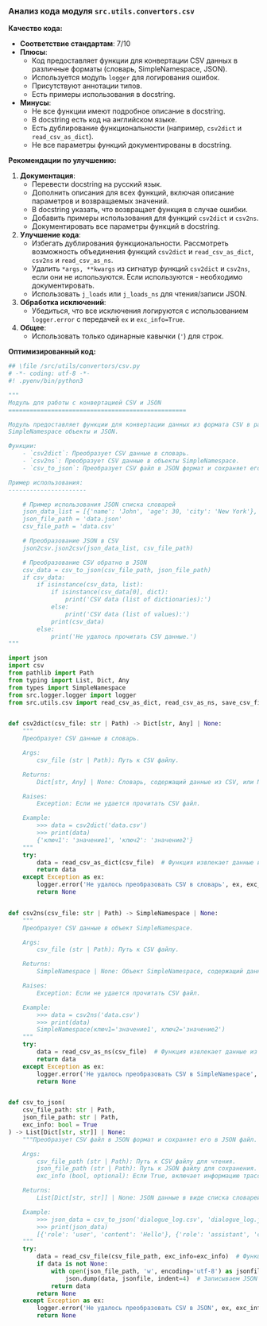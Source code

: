 ### **Анализ кода модуля `src.utils.convertors.csv`**

**Качество кода:**

- **Соответствие стандартам**: 7/10
- **Плюсы**:
    - Код предоставляет функции для конвертации CSV данных в различные форматы (словарь, SimpleNamespace, JSON).
    - Используется модуль `logger` для логирования ошибок.
    - Присутствуют аннотации типов.
    - Есть примеры использования в docstring.
- **Минусы**:
    - Не все функции имеют подробное описание в docstring.
    - В docstring есть код на английском языке.
    - Есть дублирование функциональности (например, `csv2dict` и `read_csv_as_dict`).
    - Не все параметры функций документированы в docstring.

**Рекомендации по улучшению:**

1.  **Документация**:
    *   Перевести docstring на русский язык.
    *   Дополнить описания для всех функций, включая описание параметров и возвращаемых значений.
    *   В docstring указать, что возвращает функция в случае ошибки.
    *   Добавить примеры использования для функций `csv2dict` и `csv2ns`.
    *   Документировать все параметры функций в docstring.
2.  **Улучшение кода**:
    *   Избегать дублирования функциональности. Рассмотреть возможность объединения функций `csv2dict` и `read_csv_as_dict`, `csv2ns` и `read_csv_as_ns`.
    *   Удалить `*args, **kwargs` из сигнатур функций `csv2dict` и `csv2ns`, если они не используются. Если используются - необходимо документировать.
    *   Использовать `j_loads` или `j_loads_ns` для чтения/записи JSON.
3.  **Обработка исключений**:
    *   Убедиться, что все исключения логируются с использованием `logger.error` с передачей `ex` и `exc_info=True`.
4.  **Общее**:
    *   Использовать только одинарные кавычки (`'`) для строк.

**Оптимизированный код:**

```python
## \file /src/utils/convertors/csv.py
# -*- coding: utf-8 -*-
#! .pyenv/bin/python3

"""
Модуль для работы с конвертацией CSV и JSON
==================================================

Модуль предоставляет функции для конвертации данных из формата CSV в различные форматы данных, такие как словари,
SimpleNamespace объекты и JSON.

Функции:
    - `csv2dict`: Преобразует CSV данные в словарь.
    - `csv2ns`: Преобразует CSV данные в объекты SimpleNamespace.
    - `csv_to_json`: Преобразует CSV файл в JSON формат и сохраняет его в файл.

Пример использования:
----------------------

    # Пример использования JSON списка словарей
    json_data_list = [{'name': 'John', 'age': 30, 'city': 'New York'}, {'name': 'Alice', 'age': 25, 'city': 'Los Angeles'}]
    json_file_path = 'data.json'
    csv_file_path = 'data.csv'

    # Преобразование JSON в CSV
    json2csv.json2csv(json_data_list, csv_file_path)

    # Преобразование CSV обратно в JSON
    csv_data = csv_to_json(csv_file_path, json_file_path)
    if csv_data:
        if isinstance(csv_data, list):
            if isinstance(csv_data[0], dict):
                print('CSV data (list of dictionaries):')
            else:
                print('CSV data (list of values):')
            print(csv_data)
        else:
            print('Не удалось прочитать CSV данные.')
"""

import json
import csv
from pathlib import Path
from typing import List, Dict, Any
from types import SimpleNamespace
from src.logger.logger import logger
from src.utils.csv import read_csv_as_dict, read_csv_as_ns, save_csv_file, read_csv_file


def csv2dict(csv_file: str | Path) -> Dict[str, Any] | None:
    """
    Преобразует CSV данные в словарь.

    Args:
        csv_file (str | Path): Путь к CSV файлу.

    Returns:
        Dict[str, Any] | None: Словарь, содержащий данные из CSV, или None в случае ошибки.

    Raises:
        Exception: Если не удается прочитать CSV файл.

    Example:
        >>> data = csv2dict('data.csv')
        >>> print(data)
        {'ключ1': 'значение1', 'ключ2': 'значение2'}
    """
    try:
        data = read_csv_as_dict(csv_file)  # Функция извлекает данные из CSV файла в виде словаря
        return data
    except Exception as ex:
        logger.error('Не удалось преобразовать CSV в словарь', ex, exc_info=True)  # Логируем ошибку
        return None


def csv2ns(csv_file: str | Path) -> SimpleNamespace | None:
    """
    Преобразует CSV данные в объект SimpleNamespace.

    Args:
        csv_file (str | Path): Путь к CSV файлу.

    Returns:
        SimpleNamespace | None: Объект SimpleNamespace, содержащий данные из CSV, или None в случае ошибки.

    Raises:
        Exception: Если не удается прочитать CSV файл.

    Example:
        >>> data = csv2ns('data.csv')
        >>> print(data)
        SimpleNamespace(ключ1='значение1', ключ2='значение2')
    """
    try:
        data = read_csv_as_ns(csv_file)  # Функция извлекает данные из CSV файла в виде SimpleNamespace
        return data
    except Exception as ex:
        logger.error('Не удалось преобразовать CSV в SimpleNamespace', ex, exc_info=True)  # Логируем ошибку
        return None


def csv_to_json(
    csv_file_path: str | Path,
    json_file_path: str | Path,
    exc_info: bool = True
) -> List[Dict[str, str]] | None:
    """Преобразует CSV файл в JSON формат и сохраняет его в JSON файл.

    Args:
        csv_file_path (str | Path): Путь к CSV файлу для чтения.
        json_file_path (str | Path): Путь к JSON файлу для сохранения.
        exc_info (bool, optional): Если True, включает информацию трассировки в лог. Defaults to True.

    Returns:
        List[Dict[str, str]] | None: JSON данные в виде списка словарей, или None, если преобразование не удалось.

    Example:
        >>> json_data = csv_to_json('dialogue_log.csv', 'dialogue_log.json')
        >>> print(json_data)
        [{'role': 'user', 'content': 'Hello'}, {'role': 'assistant', 'content': 'Hi there!'}]
    """
    try:
        data = read_csv_file(csv_file_path, exc_info=exc_info)  # Функция извлекает данные из CSV файла
        if data is not None:
            with open(json_file_path, 'w', encoding='utf-8') as jsonfile:  # Открываем JSON файл для записи
                json.dump(data, jsonfile, indent=4)  # Записываем JSON данные в файл с отступами
            return data
        return None
    except Exception as ex:
        logger.error('Не удалось преобразовать CSV в JSON', ex, exc_info=exc_info)  # Логируем ошибку
        return None